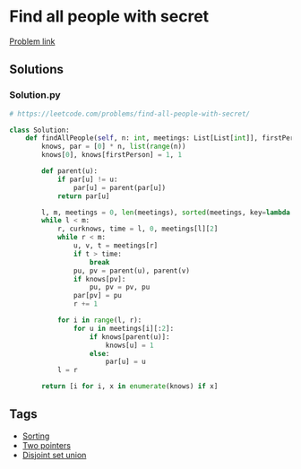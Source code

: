 # Find all people with secret

[Problem link](https://leetcode.com/problems/find-all-people-with-secret/)

## Solutions


### Solution.py
```py
# https://leetcode.com/problems/find-all-people-with-secret/

class Solution:
    def findAllPeople(self, n: int, meetings: List[List[int]], firstPerson: int) -> List[int]:
        knows, par = [0] * n, list(range(n))
        knows[0], knows[firstPerson] = 1, 1

        def parent(u):
            if par[u] != u:
                par[u] = parent(par[u])
            return par[u]

        l, m, meetings = 0, len(meetings), sorted(meetings, key=lambda x: x[2])
        while l < m:
            r, curknows, time = l, 0, meetings[l][2]
            while r < m:
                u, v, t = meetings[r]
                if t > time:
                    break
                pu, pv = parent(u), parent(v)
                if knows[pv]:
                    pu, pv = pv, pu
                par[pv] = pu
                r += 1

            for i in range(l, r):
                for u in meetings[i][:2]:
                    if knows[parent(u)]:
                        knows[u] = 1
                    else:
                        par[u] = u
            l = r

        return [i for i, x in enumerate(knows) if x]
```
## Tags

* [Sorting](/README.md#Sorting)
* [Two pointers](/README.md#Two_pointers)
* [Disjoint set union](/README.md#Disjoint_set_union)
